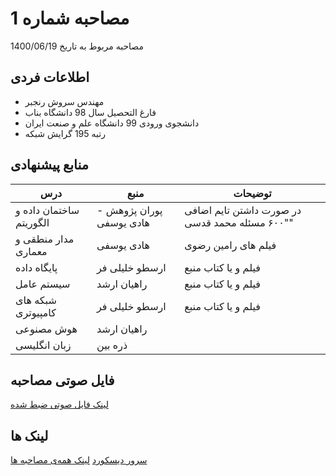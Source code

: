 #  مصاحبه شماره 1

مصاحبه مربوط به تاریخ 1400/06/19


##  اطلاعات فردی

- مهندس سروش رنجبر
- فارغ التحصیل سال 98 دانشگاه بناب
- دانشجوی ورودی 99 دانشگاه علم و صنعت ایران
- رتبه 195 گرایش شبکه


##  منابع پیشنهادی

| درس | منبع | توضیحات |
|---|---|---|
| ساختمان داده و الگوریتم | پوران پژوهش - هادی یوسفی |  در صورت داشتن تایم اضافی "۶۰۰ مسئله محمد قدسی" |
| مدار منطقی و معماری | هادی یوسفی | فیلم های رامین رضوی |
| پایگاه داده | ارسطو خلیلی فر | فیلم و یا کتاب منبع |
| سیستم عامل | راهیان ارشد | فیلم و یا کتاب منبع |
| شبکه های کامپیوتری | ارسطو خلیلی فر | فیلم و یا کتاب منبع |
| هوش مصنوعی | راهیان ارشد |  |
| زبان انگلیسی | ذره بین |  |


## فایل صوتی مصاحبه

[لینک فایل صوتی ضبط شده](https://mega.nz/folder/4YUxSCSJ#Or7X52o0xsjTDeqXEdlMjQ)


## لینک ها

[سرور دیسکورد](https://discord.gg/xKBQSjUH4v)
[لینک همه‌ی مصاحبه ها](https://mega.nz/folder/NEdTkQQS#09S9PBFLJ_x92vbckrf_Jg)